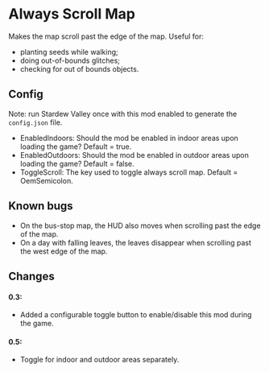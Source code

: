 # Always Scroll Map
Makes the map scroll past the edge of the map. Useful for:
* planting seeds while walking;
* doing out-of-bounds glitches;
* checking for out of bounds objects.

## Config
Note: run Stardew Valley once with this mod enabled to generate the `config.json` file.
* EnabledIndoors: Should the mod be enabled in indoor areas upon loading the game? Default = true.
* EnabledOutdoors: Should the mod be enabled in outdoor areas upon loading the game? Default = false.
* ToggleScroll: The key used to toggle always scroll map. Default = OemSemicolon.

## Known bugs
* On the bus-stop map, the HUD also moves when scrolling past the edge of the map.
* On a day with falling leaves, the leaves disappear when scrolling past the west edge of the map.

## Changes
#### 0.3:
* Added a configurable toggle button to enable/disable this mod during the game.
#### 0.5:
* Toggle for indoor and outdoor areas separately.
